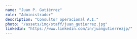 ```yaml
---
name: "Juan P. Gutiérrez"
role: "Administrador"
description: "Consultor operacional A.I."
photo: "/assets/img/staff/juan_gutierrez.jpg"
linkedin: "https://www.linkedin.com/in/juangutierrezjp/"
---
```

